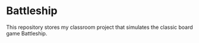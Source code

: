 # Battleship
This repository stores my classroom project that simulates the classic board game Battleship.
